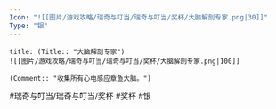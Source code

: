 ```yaml
---
Icon: "![[图片/游戏攻略/瑞奇与叮当/瑞奇与叮当/奖杯/大脑解剖专家.png|30]]"
Type: "银"
---
```

```ad-common-silver-trophy
title: (Title:: "大脑解剖专家")
![[图片/游戏攻略/瑞奇与叮当/瑞奇与叮当/奖杯/大脑解剖专家.png|100]]

(Comment:: "收集所有心电感应章鱼大脑。")
```

#瑞奇与叮当/瑞奇与叮当/奖杯 #奖杯 #银
